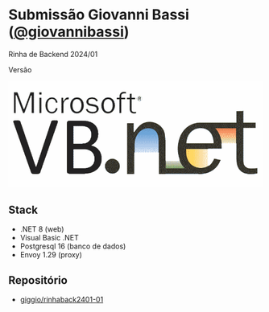# Submissão Giovanni Bassi ([@giovannibassi](https://twitter.com/giovannibassi))

Rinha de Backend 2024/01

Versão

![VISUAL BASIC!!!!](vb-logo.png)

## Stack

* .NET 8 (web)
* Visual Basic .NET
* Postgresql 16 (banco de dados)
* Envoy 1.29 (proxy)

## Repositório

* [giggio/rinhaback2401-01](https://github.com/giggio/rinhaback2401-01)
